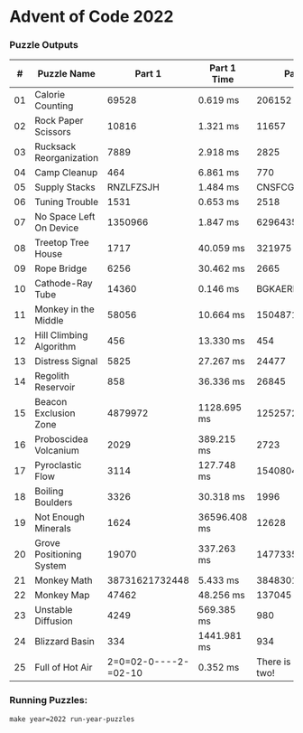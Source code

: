 <h1>Advent of Code 2022</h1>
<h3>Puzzle Outputs</h3>
<table>

<thead>

<tr><th>#  </th><th>Puzzle Name             </th><th>Part 1              </th><th>Part 1 Time  </th><th>Part 2               </th><th>Part 2 Time  </th><th>Tests  </th><th>Tests Time   </th></tr>

</thead>

<tbody>

<tr><td>01 </td><td>Calorie Counting        </td><td>69528               </td><td>0.619 ms     </td><td>206152               </td><td>0.613 ms     </td><td>2      </td><td>0.024 ms     </td></tr>

<tr><td>02 </td><td>Rock Paper Scissors     </td><td>10816               </td><td>1.321 ms     </td><td>11657                </td><td>1.906 ms     </td><td>2      </td><td>4.347 ms     </td></tr>

<tr><td>03 </td><td>Rucksack Reorganization </td><td>7889                </td><td>2.918 ms     </td><td>2825                 </td><td>2.246 ms     </td><td>2      </td><td>6.203 ms     </td></tr>

<tr><td>04 </td><td>Camp Cleanup            </td><td>464                 </td><td>6.861 ms     </td><td>770                  </td><td>8.530 ms     </td><td>2      </td><td>18.029 ms    </td></tr>

<tr><td>05 </td><td>Supply Stacks           </td><td>RNZLFZSJH           </td><td>1.484 ms     </td><td>CNSFCGJSM            </td><td>1.223 ms     </td><td>2      </td><td>3.568 ms     </td></tr>

<tr><td>06 </td><td>Tuning Trouble          </td><td>1531                </td><td>0.653 ms     </td><td>2518                 </td><td>2.059 ms     </td><td>6      </td><td>2.988 ms     </td></tr>

<tr><td>07 </td><td>No Space Left On Device </td><td>1350966             </td><td>1.847 ms     </td><td>6296435              </td><td>1.959 ms     </td><td>2      </td><td>4.157 ms     </td></tr>

<tr><td>08 </td><td>Treetop Tree House      </td><td>1717                </td><td>40.059 ms    </td><td>321975               </td><td>46.456 ms    </td><td>2      </td><td>92.677 ms    </td></tr>

<tr><td>09 </td><td>Rope Bridge             </td><td>6256                </td><td>30.462 ms    </td><td>2665                 </td><td>136.982 ms   </td><td>3      </td><td>159.541 ms   </td></tr>

<tr><td>10 </td><td>Cathode-Ray Tube        </td><td>14360               </td><td>0.146 ms     </td><td>BGKAEREZ             </td><td>0.099 ms     </td><td>2      </td><td>0.415 ms     </td></tr>

<tr><td>11 </td><td>Monkey in the Middle    </td><td>58056               </td><td>10.664 ms    </td><td>15048718170          </td><td>6261.284 ms  </td><td>2      </td><td>7445.612 ms  </td></tr>

<tr><td>12 </td><td>Hill Climbing Algorithm </td><td>456                 </td><td>13.330 ms    </td><td>454                  </td><td>2521.608 ms  </td><td>2      </td><td>2393.856 ms  </td></tr>

<tr><td>13 </td><td>Distress Signal         </td><td>5825                </td><td>27.267 ms    </td><td>24477                </td><td>30.143 ms    </td><td>2      </td><td>121.822 ms   </td></tr>

<tr><td>14 </td><td>Regolith Reservoir      </td><td>858                 </td><td>36.336 ms    </td><td>26845                </td><td>1427.377 ms  </td><td>2      </td><td>1580.734 ms  </td></tr>

<tr><td>15 </td><td>Beacon Exclusion Zone   </td><td>4879972             </td><td>1128.695 ms  </td><td>12525726647448       </td><td>101.262 ms   </td><td>2      </td><td>1622.720 ms  </td></tr>

<tr><td>16 </td><td>Proboscidea Volcanium   </td><td>2029                </td><td>389.215 ms   </td><td>2723                 </td><td>252434.805 ms</td><td>2      </td><td>250563.346 ms</td></tr>

<tr><td>17 </td><td>Pyroclastic Flow        </td><td>3114                </td><td>127.748 ms   </td><td>1540804597682        </td><td>290.894 ms   </td><td>2      </td><td>709.900 ms   </td></tr>

<tr><td>18 </td><td>Boiling Boulders        </td><td>3326                </td><td>30.318 ms    </td><td>1996                 </td><td>122.138 ms   </td><td>2      </td><td>133.199 ms   </td></tr>

<tr><td>19 </td><td>Not Enough Minerals     </td><td>1624                </td><td>36596.408 ms </td><td>12628                </td><td>61783.858 ms </td><td>2      </td><td>239874.986 ms</td></tr>

<tr><td>20 </td><td>Grove Positioning System</td><td>19070               </td><td>337.263 ms   </td><td>14773357352059       </td><td>5619.375 ms  </td><td>2      </td><td>7258.755 ms  </td></tr>

<tr><td>21 </td><td>Monkey Math             </td><td>38731621732448      </td><td>5.433 ms     </td><td>3848301405790        </td><td>23.596 ms    </td><td>2      </td><td>62.263 ms    </td></tr>

<tr><td>22 </td><td>Monkey Map              </td><td>47462               </td><td>48.256 ms    </td><td>137045               </td><td>211.278 ms   </td><td>2      </td><td>265.890 ms   </td></tr>

<tr><td>23 </td><td>Unstable Diffusion      </td><td>4249                </td><td>569.385 ms   </td><td>980                  </td><td>36754.310 ms </td><td>3      </td><td>30853.405 ms </td></tr>

<tr><td>24 </td><td>Blizzard Basin          </td><td>334                 </td><td>1441.981 ms  </td><td>934                  </td><td>3809.908 ms  </td><td>3      </td><td>5913.855 ms  </td></tr>

<tr><td>25 </td><td>Full of Hot Air         </td><td>2=0=02-0----2-=02-10</td><td>0.352 ms     </td><td>There is no part two!</td><td>0.007 ms     </td><td>2      </td><td>0.392 ms     </td></tr>

</tbody>

</table>

<h3>Running Puzzles:</h3>
<p><code>make year=2022 run-year-puzzles</code></p>